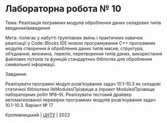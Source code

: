 ﻿# Лабораторна робота № 10

Тема: Реалізація пограмних модулів оброблення даних складових типів введення/виведення

Мета: полягає у набутті ґрунтовних вмінь і практичних навичок реалізації у Code::Blocks IDE мовою програмування С++ програмних модулів створення й оброблення даних типів масив, структура, об’єднання, множина, перелік, перетворення типів даних, використання файлових потоків та функцій стандартних бібліотек для оброблення символьної інформації.

Завдання:

Реалізувати програмні модулі розв’язування задач 10.1–10.3 як складові статичної бібліотеки libModulesПрізвище.а (проект ModulesПрізвище лабораторних робіт №8–9).
Реалізувати тестовий драйвер автоматизованої перевірки програмних модулів розв’язування задач 10.1–10.3.
Варіант № 17


Кропивницький | <a href="http://www.kntu.kr.ua/">ЦНТУ</a> | 2022
